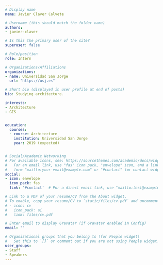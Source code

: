```yaml
---
# Display name
name: Javier Claver Calvete

# Username (this should match the folder name)
authors:
- javier-claver

# Is this the primary user of the site?
superuser: false

# Role/position
role: Intern

# Organizations/Affiliations
organizations:
- name: Universidad San Jorge
  url: "https://usj.es"

# Short bio (displayed in user profile at end of posts)
bio: Studying architecture.

interests:
- Architecture
- GIS


education:
  courses:
  - course: Architecture
    institution: Universidad San Jorge
    year: 2019 (expected)


# Social/Academic Networking
# For available icons, see: https://sourcethemes.com/academic/docs/widgets/#icons
#   For an email link, use "fas" icon pack, "envelope" icon, and a link in the
#   form "mailto:your-email@example.com" or "#contact" for contact widget.
social:
- icon: envelope
  icon_pack: fas
  link: '#contact'  # For a direct email link, use "mailto:test@example.org".

# Link to a PDF of your resume/CV from the About widget.
# To enable, copy your resume/CV to `static/files/cv.pdf` and uncomment the lines below.
# - icon: cv
#   icon_pack: ai
#   link: files/cv.pdf

# Enter email to display Gravatar (if Gravatar enabled in Config)
email: ""

# Organizational groups that you belong to (for People widget)
#   Set this to `[]` or comment out if you are not using People widget.
user_groups:
- Staff
- Speakers
---
```

